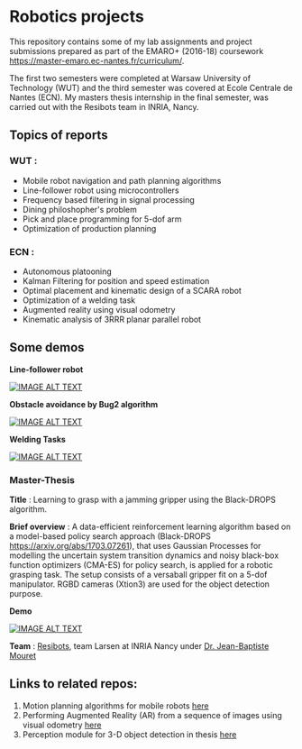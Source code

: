# Robotics projects
This repository contains some of my lab assignments and project submissions prepared as part of the EMARO+ (2016-18) coursework https://master-emaro.ec-nantes.fr/curriculum/. 

The first two semesters were completed at Warsaw University of Technology (WUT) and the third semester was covered at Ecole Centrale de Nantes (ECN). My masters thesis internship in the final semester, was carried out with the Resibots team in INRIA, Nancy.

## Topics of reports 

### WUT :
- Mobile robot navigation and path planning algorithms
- Line-follower robot using microcontrollers
- Frequency based filtering in signal processing
- Dining philoshopher's problem
- Pick and place programming for 5-dof arm
- Optimization of production planning

### ECN :
- Autonomous platooning
- Kalman Filtering for position and speed estimation
- Optimal placement and kinematic design of a SCARA robot
- Optimization of a welding task
- Augmented reality using visual odometry
- Kinematic analysis of 3RRR planar parallel robot

## Some demos

**Line-follower robot**

[![IMAGE ALT TEXT](http://img.youtube.com/vi/k6WwN-0XTeE/0.jpg)](http://www.youtube.com/watch?v=k6WwN-0XTeE "Video Title")


**Obstacle avoidance by Bug2 algorithm**

[![IMAGE ALT TEXT](http://img.youtube.com/vi/0qlQZZPEeEU/0.jpg)](http://www.youtube.com/watch?v=0qlQZZPEeEU "Video Title")


**Welding Tasks**

[![IMAGE ALT TEXT](http://img.youtube.com/vi/QM8XxKoXPEM/0.jpg)](http://www.youtube.com/watch?v=QM8XxKoXPEM "Video Title")


### Master-Thesis
**Title** : Learning to grasp with a jamming gripper using the Black-DROPS algorithm. 

**Brief overview** : A data-efficient reinforcement learning algorithm based on a model-based policy search approach (Black-DROPS https://arxiv.org/abs/1703.07261), that uses Gaussian Processes for modelling the uncertain system transition dynamics and noisy black-box function optimizers (CMA-ES) for policy search, is applied for a robotic grasping task. The setup consists of a versaball gripper fit on a 5-dof manipulator. RGBD cameras (Xtion3) are used for the object detection purpose. 

**Demo** 

[![IMAGE ALT TEXT](http://img.youtube.com/vi/KZ6n8bIwbLE/0.jpg)](http://www.youtube.com/watch?v=KZ6n8bIwbLE "Video Title")

**Team** : [Resibots](https://www.resibots.eu/index.html), team Larsen at INRIA Nancy under [Dr. Jean-Baptiste Mouret](https://members.loria.fr/JBMouret/index.html) 

## Links to related repos: 
1. Motion planning algorithms for mobile robots [here](https://github.com/d-misra/Mobile-robotics-navigation-algorithms)
2. Performing Augmented Reality (AR) from a sequence of images using visual odometry [here](https://github.com/d-misra/Homography-Based-Visual-Odometry)
3. Perception module for 3-D object detection in thesis [here](https://github.com/d-misra/Object-Detection-Using-RGBD-Cameras)



